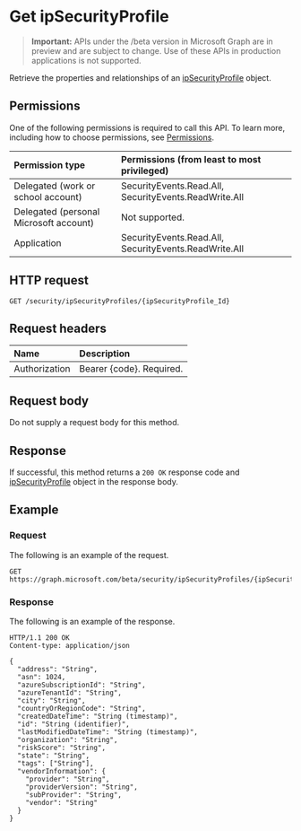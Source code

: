 # Get ipSecurityProfile

 > **Important:** APIs under the /beta version in Microsoft Graph are in preview and are subject to change. Use of these APIs in production applications is not supported.

Retrieve the properties and relationships of an [ipSecurityProfile](../resources/ipsecurityprofile.md) object.

## Permissions

One of the following permissions is required to call this API. To learn more, including how to choose permissions, see [Permissions](../../../concepts/permissions_reference.md).

|Permission type      | Permissions (from least to most privileged)              |
|:--------------------|:---------------------------------------------------------|
|Delegated (work or school account) |  SecurityEvents.Read.All, SecurityEvents.ReadWrite.All  |
|Delegated (personal Microsoft account) |  Not supported.  |
|Application | SecurityEvents.Read.All, SecurityEvents.ReadWrite.All |

## HTTP request

<!-- { "blockType": "ignored" } -->

```http
GET /security/ipSecurityProfiles/{ipSecurityProfile_Id}
```

## Request headers

| Name      |Description|
|:----------|:----------|
| Authorization  | Bearer {code}. Required.|

## Request body

Do not supply a request body for this method.

## Response

If successful, this method returns a `200 OK` response code and [ipSecurityProfile](../resources/ipsecurityprofile.md) object in the response body.

## Example

### Request

The following is an example of the request.
<!-- {
  "blockType": "request",
  "name": "get_ipsecurityprofile"
}-->

```http
GET https://graph.microsoft.com/beta/security/ipSecurityProfiles/{ipSecurityProfile_Id}
```

### Response

The following is an example of the response.
<!-- {
  "blockType": "response",
  "truncated": false,
  "@odata.type": "microsoft.graph.ipSecurityProfile"
} -->

```http
HTTP/1.1 200 OK
Content-type: application/json

{
  "address": "String",
  "asn": 1024,
  "azureSubscriptionId": "String",
  "azureTenantId": "String",
  "city": "String",
  "countryOrRegionCode": "String",
  "createdDateTime": "String (timestamp)",
  "id": "String (identifier)",
  "lastModifiedDateTime": "String (timestamp)",
  "organization": "String",
  "riskScore": "String",
  "state": "String",
  "tags": ["String"],
  "vendorInformation": {
    "provider": "String",
    "providerVersion": "String",
    "subProvider": "String",
    "vendor": "String"
  }
}
```

<!-- uuid: 8fcb5dbc-d5aa-4681-8e31-b001d5168d79
2015-10-25 14:57:30 UTC -->
<!-- {
  "type": "#page.annotation",
  "description": "Get ipSecurityProfile",
  "keywords": "",
  "section": "documentation",
  "tocPath": ""
}-->